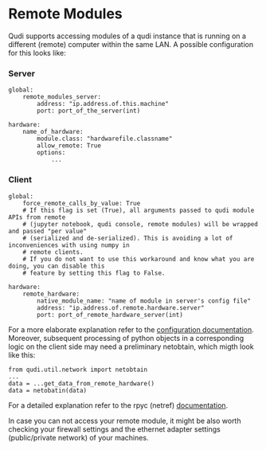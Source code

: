 # Remote Modules

Qudi supports accessing modules of a qudi instance that is running on a different (remote) computer within the same LAN. A possible configuration for this looks like:

### Server


    global:
        remote_modules_server:
            address: "ip.address.of.this.machine"
            port: port_of_the_server(int)
          
    hardware:
        name_of_hardware:
            module.class: "hardwarefile.classname"
            allow_remote: True
            options:
                ...

### Client

    global:
        force_remote_calls_by_value: True
        # If this flag is set (True), all arguments passed to qudi module APIs from remote
        # (jupyter notebook, qudi console, remote modules) will be wrapped and passed "per value"
        # (serialized and de-serialized). This is avoiding a lot of inconveniences with using numpy in
        # remote clients.
        # If you do not want to use this workaround and know what you are doing, you can disable this
        # feature by setting this flag to False.

    hardware:
        remote_hardware:
            native_module_name: "name of module in server's config file"
            address: "ip.address.of.remote.hardware.server"
            port: port_of_remote_hardware_server(int)

For a  more elaborate explanation refer to the [configuration documentation](https://github.com/Ulm-IQO/qudi-core/blob/main/docs/design_concepts/configuration.md).
Moreover, subsequent processing of python objects in a corresponding logic on the client side may need a preliminary netobtain, which migth look like this:
    
    from qudi.util.network import netobtain
    ...
    data = ...get_data_from_remote_hardware()
    data = netobatin(data)

For a detailed explanation refer to the rpyc (netref) [documentation](https://rpyc.readthedocs.io/en/latest/index.html).

In case you can not access your remote module, it might be also worth checking your firewall settings and the ethernet adapter settings (public/private network) of your machines.
